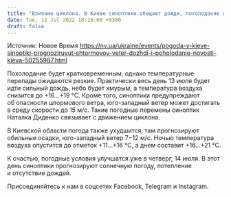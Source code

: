 ```yaml
---
title: "Влияние циклона. В Киеве синоптики обещают дожди, похолодание и штормовой ветер"
date: Tue, 12 Jul 2022 18:15:00 +0300
draft: false
---
```

Источник: Новое Время https://nv.ua/ukraine/events/pogoda-v-kieve-sinoptiki-prognoziruyut-shtormovoy-veter-dozhdi-i-poholodanie-novosti-kieva-50255987.html


 Похолодание будет кратковременным, однако температурные перепады ожидаются резкие. Практически весь день 13 июля будет идти сильный дождь, небо будет хмурым, а температура воздуха снизится до +16…+19 °C. Кроме того, синоптики предупреждают об опасности штормового ветра, юго-западный ветер может достигать в среду скорости до 15 м/с. Такие погодные перемены синоптик Наталка Диденко связывает с движением циклона.

В Киевской области погода также ухудшится, там прогнозируют обильные осадки, юго-западный ветер 7−12 м/с. Ночью температура воздуха опустится до отметок +11…+16 °C, а днем составит +16…+21 °C.

К счастью, погодные условия улучшатся уже в четверг, 14 июля. В этот день синоптики прогнозируют солнечную погоду, потепление и отсутствие дождей.

Присоединяйтесь к нам в соцсетях Facebook, Telegram и Instagram.
